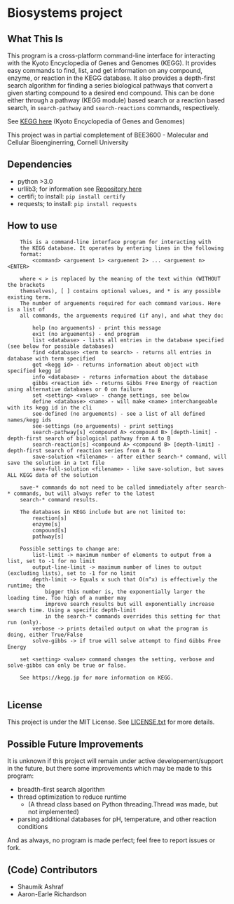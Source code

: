 # Biosystems project

## What This Is
 This program is a cross-platform command-line interface for interacting with the Kyoto 
 Encyclopedia of Genes and Genomes (KEGG). It provides easy commands to find, list, and
 get information on any compound, enzyme, or reaction in the KEGG database. It also provides
 a depth-first search algorithm for finding a series biological pathways that convert a given
 starting compound to a desired end compound. This can be done either through a pathway (KEGG 
 module) based search or a reaction based search, in `search-pathway` and `search-reactions`
 commands, respectively. 
 
 See [KEGG here](https://kegg.jp) (Kyoto Encyclopedia of Genes and Genomes)
 
 This project was in partial completement of BEE3600 - Molecular and Cellular Bioenginerring,
 Cornell University
 
## Dependencies
 - python >3.0
 - urllib3; for information see [Repository here](https://github.com/urllib3/urllib3)
 - certifi; to install: `pip install certify`
 - requests; to install: `pip install requests`

## How to use
```
	This is a command-line interface program for interacting with
	the KEGG database. It operates by entering lines in the following
	format:
		<command> <arguement 1> <arguement 2> ... <arguement n> <ENTER>

	where < > is replaced by the meaning of the text within (WITHOUT the brackets
	themselves), [ ] contains optional values, and * is any possible existing term. 
	The number of arguements required for each command various. Here is a list of 
	all commands, the arguements required (if any), and what they do:

		help (no arguements) - print this message
		exit (no arguements) - end program
		list <database> - lists all entries in the database specified (see below for possible databases)
		find <database> <term to search> - returns all entries in database with term specified
		get <kegg id> - returns information about object with specified kegg id
		info <database> - returns information about the database
		gibbs <reaction id> - returns Gibbs Free Energy of reaction using alternative databases or 0 on failure
		set <setting> <value> - change settings, see below
		define <database> <name> - will make <name> interchangeable with its kegg id in the cli
		see-defined (no arguements) - see a list of all defined names/kegg ids
		see-settings (no arguements) - print settings
		search-pathway[s] <compound A> <compound B> [depth-limit] - depth-first search of biological pathway from A to B
		search-reaction[s] <compound A> <compound B> [depth-limit] - depth-first search of reaction series from A to B
		save-solution <filename> - after either search-* command, will save the solution in a txt file
		save-full-solution <filename> - like save-solution, but saves ALL KEGG data of the solution
	
	save-* commands do not need to be called immediately after search-* commands, but will always refer to the latest
	search-* command results. 
	
	The databases in KEGG include but are not limited to:
		reaction[s]
		enzyme[s]
		compound[s]
		pathway[s]

	Possible settings to change are:
		list-limit -> maximum number of elements to output from a list, set to -1 for no limit
		output-line-limit -> maximum number of lines to output (excluding lists), set to -1 for no limit
		depth-limit -> Equals x such that O(n^x) is effectively the runtime; the 
			bigger this number is, the exponentially larger the loading time. Too high of a number may 
			improve search results but will exponentially increase search time. Using a specific depth-limit
			in the search-* commands overrides this setting for that run (only).
		verbose -> prints detailed output on what the program is doing, either True/False
		solve-gibbs -> if true will solve attempt to find Gibbs Free Energy
	
	set <setting> <value> command changes the setting, verbose and solve-gibbs can only be true or false.
	
	See https://kegg.jp for more information on KEGG.
	
```

## License
 This project is under the MIT License. See [LICENSE.txt](https://github.com/Shaumik-Ashraf/BiosystemsProject/blob/master/LICENSE.txt) for more details.

## Possible Future Improvements
 It is unknown if this project will remain under active developement/support in the future, but 
 there some improvements which may be made to this program:
 - breadth-first search algorithm
 - thread optimization to reduce runtime
   + (A thread class based on Python threading.Thread was made, but not implemented)
 - parsing additional databases for pH, temperature, and other reaction conditions
 
 And as always, no program is made perfect; feel free to report issues or fork.
 
 ## (Code) Contributors
  - Shaumik Ashraf
  - Aaron-Earle Richardson
 
 
 
